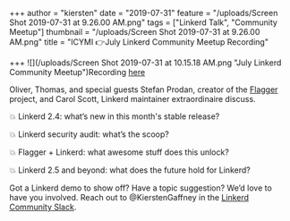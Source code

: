 +++
author = "kiersten"
date = "2019-07-31"
feature = "/uploads/Screen Shot 2019-07-31 at 9.26.00 AM.png"
tags = ["Linkerd Talk", "Community Meetup"]
thumbnail = "/uploads/Screen Shot 2019-07-31 at 9.26.00 AM.png"
title = "ICYMI 👉July Linkerd Community Meetup Recording"

+++
![](/uploads/Screen Shot 2019-07-31 at 10.15.18 AM.png "July Linkerd Community Meetup")Recording [here](https://www.crowdcast.io/e/linkerd-online-community-3/1)

Oliver, Thomas, and special guests Stefan Prodan, creator of the [Flagger](https://buoyant.apms5.com/anywhere/m?s=buoyant&m=s_e0a90b64-f205-452b-b521-350ae1bd48fb&u=e1jq4wvfdtfmah9k8n0m2dj45n24cghn5mu46ha65mw38gj45mvmah9g8mt44ghg68w32&r2=d1u78w3k78qjytv9ehm7arhecdqpubvqcngqctbqdxt6pwtfctp62tv7cnt0&n=1) project, and Carol Scott, Linkerd maintainer extraordinaire discuss.

💥 Linkerd 2.4: what’s new in this month's stable release?

💥 Linkerd security audit: what’s the scoop?

💥 Flagger + Linkerd: what awesome stuff does this unlock?

💥 Linkerd 2.5 and beyond: what does the future hold for Linkerd?

Got a Linkerd demo to show off? Have a topic suggestion? We’d love to have you involved. Reach out to @KierstenGaffney in the [Linkerd Community Slack](https://buoyant.apms5.com/anywhere/m?s=buoyant&m=s_e0a90b64-f205-452b-b521-350ae1bd48fb&u=e1jq4wvfdtfmah9k8n0m2dj45n24cghn5mu46ha65mw38gj45mvmah9g8mt44ghg68w32&r2=d1u78w3k78qjywvcc5hppbkcd5q6ptbjcgq6jvr&n=3).